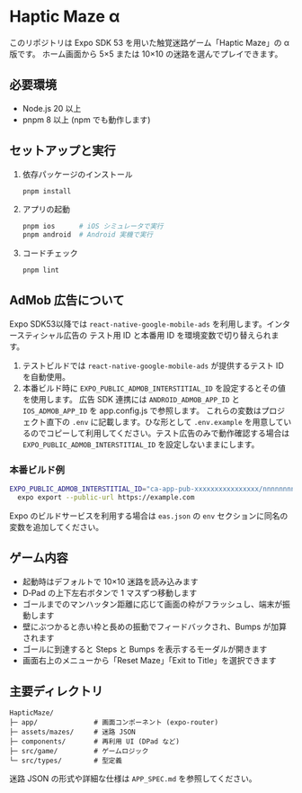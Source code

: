 # Haptic Maze α

このリポジトリは Expo SDK 53 を用いた触覚迷路ゲーム「Haptic Maze」の α 版です。
ホーム画面から 5×5 または 10×10 の迷路を選んでプレイできます。

## 必要環境

- Node.js 20 以上
- pnpm 8 以上 (npm でも動作します)

## セットアップと実行

1. 依存パッケージのインストール

   ```bash
   pnpm install
   ```

2. アプリの起動

   ```bash
   pnpm ios      # iOS シミュレータで実行
   pnpm android  # Android 実機で実行
   ```

3. コードチェック

   ```bash
   pnpm lint
   ```

## AdMob 広告について

Expo SDK53以降では `react-native-google-mobile-ads` を利用します。インタースティシャル広告の
テスト用 ID と本番用 ID を環境変数で切り替えられます。

1. テストビルドでは `react-native-google-mobile-ads` が提供するテスト ID を自動使用。
2. 本番ビルド時に `EXPO_PUBLIC_ADMOB_INTERSTITIAL_ID` を設定するとその値を使用します。
広告 SDK 連携には `ANDROID_ADMOB_APP_ID` と `IOS_ADMOB_APP_ID` を app.config.js で参照します。
これらの変数はプロジェクト直下の `.env` に記載します。ひな形として `.env.example` を用意しているのでコピーして利用してください。テスト広告のみで動作確認する場合は `EXPO_PUBLIC_ADMOB_INTERSTITIAL_ID` を設定しないままにします。

### 本番ビルド例

```bash
EXPO_PUBLIC_ADMOB_INTERSTITIAL_ID="ca-app-pub-xxxxxxxxxxxxxxxx/nnnnnnnnnn" \
  expo export --public-url https://example.com
```

Expo のビルドサービスを利用する場合は `eas.json` の `env` セクションに同名の変数を追加してください。

## ゲーム内容

- 起動時はデフォルトで 10×10 迷路を読み込みます
- D‑Pad の上下左右ボタンで 1 マスずつ移動します
 - ゴールまでのマンハッタン距離に応じて画面の枠がフラッシュし、端末が振動します
- 壁にぶつかると赤い枠と長めの振動でフィードバックされ、Bumps が加算されます
- ゴールに到達すると Steps と Bumps を表示するモーダルが開きます
- 画面右上のメニューから「Reset Maze」「Exit to Title」を選択できます

## 主要ディレクトリ

```
HapticMaze/
├─ app/              # 画面コンポーネント (expo-router)
├─ assets/mazes/     # 迷路 JSON
├─ components/       # 再利用 UI (DPad など)
├─ src/game/         # ゲームロジック
└─ src/types/        # 型定義
```

迷路 JSON の形式や詳細な仕様は `APP_SPEC.md` を参照してください。

